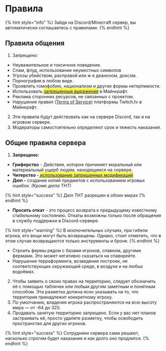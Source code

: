 # Правила

{% hint style="info" %}
Зайдя на Discord/Minecraft сервер, вы автоматически соглашаетесь с правилами.
{% endhint %}

## Правила общения

1. Запрещено:

* Неуважительное и токсичное поведение.
* Спам, флуд, использование неуместных символов
* Угрозы убийством, расправой или ж е деаноном, доксом.
* Порнография в любом виде.
* Проявлять гомофобию, национализм и другие формы нетерпимости.
* Использовать [<mark style="color:blue;">запрещенные выражения</mark>](rules/zapreshennye-vyrazheniya.md) в Майнкрафт.
* Реклама сторонних ресурсов, не связанных с проектом.
* Нарушение правил ([Terms of Service](https://twitch.tv/p/en/legal/terms-of-service/)) платформы Twitch.tv в  Майнкрафт.

2. Эти правила будут действовать как на сервере Discord, так и на игровом сервере.
3. Модераторы самостоятельно определяют срок и тяжесть наказания.



## Общие правила сервера

1. **Запрещено:**

* **Гриферство** - Действие, которое причиняет моральный или материальный ущерб людям, находящимся на сервере.
* **Читерство -**[ <mark style="color:blue;">использование запрещенных модификаций</mark>](rules/zapreshennye-modifikacii.md)
* **Дюп -** создание копий предметов с использованием игровых ошибок.  _(Кроме дюпа ТНТ)_

{% hint style="success" %}
Дюп ТНТ разрешен в обоих мирах
{% endhint %}

* **Просить откат** -  это процесс возврата к предыдущему известному стабильному состояни&#x44E;**.** Откаты возможны только после обращения в службу поддержки в Discord-сервере.&#x20;

{% hint style="warning" %}
&#x20;В исключительных случаях, при гибели игрока, его вещи могут быть возвращены. Однако, стоит отметить, что в этом случае возвращаются только инструменты и броня.
{% endhint %}

* Строить фермы рядом с базами игроков, спавном, другими фермами. Это может негативно сказаться на спавнрейте.
* Нарушение терраформинга, возведение построек, не соответствующих окружающей среде, в воздухе и на любых водоёмах.

2. Чтобы заявить о своих правах на территорию, следует обозначить её с помощью табличек или любым другим заметным и понятным способом. Эта разметка должна ясно указывать на то, что территория принадлежит конкретному игроку.&#x20;
3. По умолчанию, владения игрока распространяются на всю высоту мира — от -64 до 320.
4. Продавать занятую территорию запрещено. Если у вас нет планов застраивать её, просто удалите разметку, чтобы освободить пространство для других игроков.

{% hint style="success" %}
Сотрудники сервера сами решают, насколько строгим будет наказание и как долго оно продлится.
{% endhint %}
